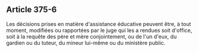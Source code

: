 Article 375-6
----
Les décisions prises en matière d'assistance éducative peuvent être, à tout
moment, modifiées ou rapportées par le juge qui les a rendues soit d'office,
soit à la requête des père et mère conjointement, ou de l'un d'eux, du gardien
ou du tuteur, du mineur lui-même ou du ministère public.

